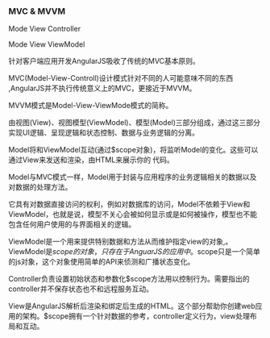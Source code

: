 ### MVC & MVVM

Mode View Controller

Mode View ViewModel

针对客户端应用开发AngularJS吸收了传统的MVC基本原则。

MVC(Model-View-Controll)设计模式针对不同的人可能意味不同的东西 ,AngularJS并不执行传统意义上的MVC，更接近于MVVM。



MVVM模式是Model-View-ViewMode模式的简称。

由视图(View)、视图模型(ViewModel)、模型(Model)三部分组成，通过这三部分实现UI逻辑、呈现逻辑和状态控制、数据与业务逻辑的分离。

Model将和ViewModel互动(通过$scope对象)，将监听Model的变化。这些可以通过View来发送和渲染，由HTML来展示你的 代码。



Model与MVC模式一样，Model用于封装与应用程序的业务逻辑相关的数据以及对数据的处理方法。

它具有对数据直接访问的权利，例如对数据库的访问，Model不依赖于View和ViewModel，也就是说，模型不关心会被如何显示或是如何被操作，模型也不能包含任何用户使用的与界面相关的逻辑。

ViewModel是一个用来提供特别数据和方法从而维护指定view的对象,。ViewModel是$scope的对象，只存在于AnguarJS的应用中。$scope只是一个简单的js对象，这个对象使用简单的API来侦测和广播状态变化。

Controller负责设置初始状态和参数化$scope方法用以控制行为。需要指出的controller并不保存状态也不和远程服务互动。

View是AngularJS解析后渲染和绑定后生成的HTML。这个部分帮助你创建web应用的架构。$scope拥有一个针对数据的参考，controller定义行为，view处理布局和互动。